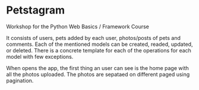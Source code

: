 # Petstagram
Workshop for the Python Web Basics / Framework Course

It consists of users, pets added by each user, photos/posts of pets and comments. 
Each of the mentioned models can be created, readed, updated, or deleted.
There is a concrete template for each of the operations for each model with few exceptions.

When opens the app, the first thing an user can see is the home page with all the photos uploaded. 
The photos are sepataed on different paged using pagination.
